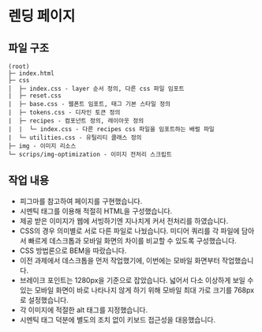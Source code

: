 # 렌딩 페이지

## 파일 구조

```
(root)
├─ index.html
├─ css
│  ├─ index.css - layer 순서 정의, 다른 css 파일 임포트
|  ├─ reset.css
|  ├─ base.css - 웹폰트 임포트, 태그 기본 스타일 정의
|  ├─ tokens.css - 디자인 토큰 정의
|  ├─ recipes - 컴포넌트 정의, 레이아웃 정의
|  |  └─ index.css - 다른 recipes css 파일을 임포트하는 배럴 파일
|  └─ utilities.css - 유틸리티 클래스 정의
├─ img - 이미지 리소스
└─ scrips/img-optimization - 이미지 전처리 스크립트
```

## 작업 내용

- 피그마를 참고하여 페이지를 구현했습니다.
- 시멘틱 태그를 이용해 적절히 HTML을 구성했습니다.
- 제공 받은 이미지가 웹에 서빙하기엔 지나치게 커서 전처리를 하였습니다.
- CSS의 경우 의미별로 서로 다른 파일로 나눴습니다. 미디어 쿼리를 각 파일에 담아서 빠르게 데스크톱과 모바일 화면의 차이를 비교할 수 있도록 구성했습니다.
- CSS 방법론으로 BEM을 따랐습니다.
- 이전 과제에서 데스크톱을 먼저 작업했기에, 이번에는 모바일 화면부터 작업했습니다.
- 브레이크 포인트는 1280px을 기준으로 잡았습니다. 넓어서 다소 이상하게 보일 수 있는 모바일 화면이 바로 나타나지 않게 하기 위해 모바일 최대 가로 크기를 768px로 설정했습니다.
- 각 이미지에 적절한 alt 태그를 지정했습니다.
- 시멘틱 태그 덕분에 별도의 조치 없이 키보드 접근성을 대응했습니다.
